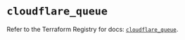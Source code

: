 # `cloudflare_queue`

Refer to the Terraform Registry for docs: [`cloudflare_queue`](https://registry.terraform.io/providers/cloudflare/cloudflare/4.35.0/docs/resources/queue).
